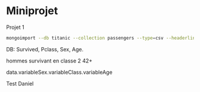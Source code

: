# Miniprojet
Projet 1

```bash
mongoimport --db titanic --collection passengers --type=csv --headerline --file train.csv --drop
```
DB: Survived, Pclass, Sex, Age. 

hommes survivant en classe 2 42+

data.variableSex.variableClass.variableAge

Test Daniel